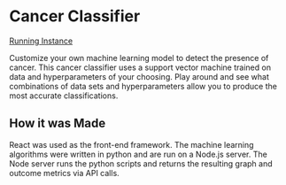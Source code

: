 # Cancer Classifier

[Running Instance](https://rdey0.github.io/cancer_classifier/)

Customize your own machine learning model to detect the presence of cancer. This cancer classifier uses a support vector machine trained on data and hyperparameters of your choosing. Play around and see what combinations of data sets and hyperparameters allow you to produce the most accurate classifications.

## How it was Made

React was used as the front-end framework. The machine learning algorithms were written in python and are run on a Node.js server. The Node server runs the python scripts and returns the resulting graph and outcome metrics via API calls.
